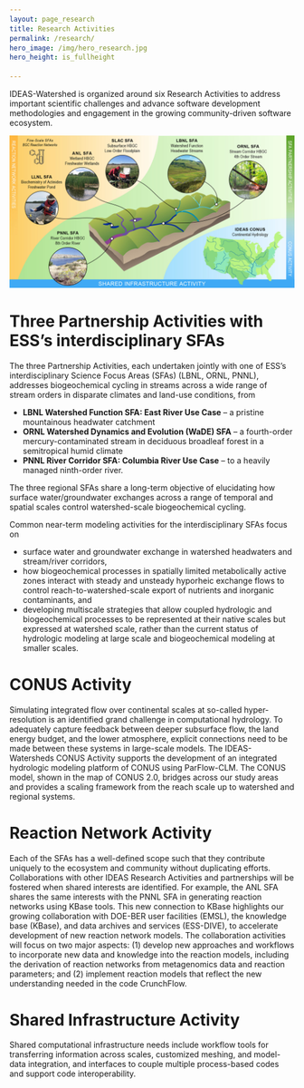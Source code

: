 ```yaml
---
layout: page_research
title: Research Activities
permalink: /research/
hero_image: /img/hero_research.jpg
hero_height: is_fullheight

---
```


IDEAS-Watershed is organized around six Research Activities to address important scientific challenges and advance software development methodologies and engagement in the growing community-driven software ecosystem.

<p align="center">
  <img width="800" src="/img/SBRSFA_testbeds.jpg">
</p>

# Three Partnership Activities with ESS’s interdisciplinary SFAs 
The three Partnership Activities, each undertaken jointly with one of ESS’s interdisciplinary Science Focus Areas (SFAs) (LBNL, ORNL, PNNL), addresses biogeochemical cycling in streams across a wide range of stream orders in disparate climates and land-use conditions, from

- **LBNL Watershed Function SFA: East River Use Case** – a pristine mountainous headwater catchment
- **ORNL Watershed Dynamics and Evolution (WaDE)  SFA** – a fourth-order mercury-contaminated stream in deciduous broadleaf forest in a semitropical humid climate
- **PNNL River Corridor SFA: Columbia River Use Case** – to a heavily managed ninth-order river.

The three regional SFAs share a long-term objective of elucidating how surface water/groundwater exchanges across a range of temporal and spatial scales control watershed-scale biogeochemical cycling.

Common near-term modeling activities for the interdisciplinary SFAs focus on

- surface water and groundwater exchange in watershed headwaters and stream/river corridors,
- how biogeochemical processes in spatially limited metabolically active zones interact with steady and unsteady hyporheic exchange flows to control reach-to-watershed-scale export of nutrients and inorganic contaminants, and
- developing multiscale strategies that allow coupled hydrologic and biogeochemical processes to be represented at their native scales but expressed at watershed scale, rather than the current status of hydrologic modeling at large scale and biogeochemical modeling at smaller scales.

# CONUS Activity
Simulating integrated flow over continental scales at so-called hyper-resolution is an identified grand challenge in computational hydrology.  To adequately capture feedback between deeper subsurface flow, the land energy budget, and the lower atmosphere, explicit connections need to be made between these systems in large-scale models. The IDEAS-Watersheds CONUS Activity supports the development of an integrated hydrologic modeling platform of CONUS using ParFlow-CLM. The CONUS model, shown in the map of CONUS 2.0, bridges across our study areas and provides a scaling framework from the reach scale up to watershed and regional systems.

# Reaction Network Activity
Each of the SFAs has a well-defined scope such that they contribute uniquely to the ecosystem and community without duplicating efforts. Collaborations with other IDEAS Research Activities and partnerships will be fostered when shared interests are identified. For example, the ANL SFA shares the same interests with the PNNL SFA in generating reaction networks using KBase tools. This new connection to KBase highlights our growing collaboration with DOE-BER user facilities (EMSL), the knowledge base (KBase), and data archives and services (ESS-DIVE), to accelerate development of new reaction network models.  The collaboration activities will focus on two major aspects: (1) develop new approaches and workflows to incorporate new data and knowledge into the reaction models, including the derivation of reaction networks from metagenomics data and reaction parameters; and (2) implement reaction models that reflect the new understanding needed in the code CrunchFlow.

# Shared Infrastructure Activity
Shared computational infrastructure needs include workflow tools for transferring information across scales, customized meshing, and model-data integration, and interfaces to couple multiple process-based codes and support code interoperability.  


[IDEAS-Classic]: https://ideas-productivity.org/ideas-classic/
[IDEAS]: https://ideas-productivity.org/


